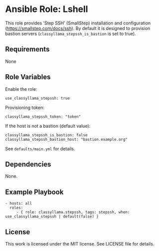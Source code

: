 # Ansible Role: Lshell

This role provides 'Step SSH' (SmallStep) installation and configuration (https://smallstep.com/docs/ssh).
By default it is designed to provision bastion servers (`classyllama_stepssh_is_bastion` is set to true).

## Requirements

None

## Role Variables

Enable the role:

    use_classyllama_stepssh: true

Provisioning token:

    classyllama_stepssh_token: "token"

If the host is not a bastion (default value):

    classyllama_stepssh_is_bastion: false
    classyllama_stepssh_bastion_host: "bastion.example.org"

See `defaults/main.yml` for details.

## Dependencies

None.

## Example Playbook

    - hosts: all
      roles:
         - { role: classyllama.stepssh, tags: stepssh, when: use_classyllama_stepssh | default(false) }

## License

This work is licensed under the MIT license. See LICENSE file for details.
